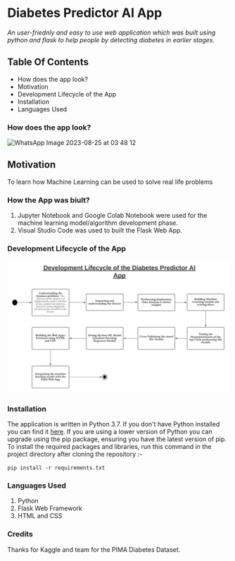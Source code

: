 # Diabetes Predictor AI App

*An user-friednly and easy to use web application which was built using python and flask to help people by detecting diabetes in earlier stages.*

## Table Of Contents
- How does the app look?
- Motivation
- Development Lifecycle of the App
- Installation
- Languages Used



### How does the app look?
![WhatsApp Image 2023-08-25 at 03 48 12](https://github.com/adit2005/Diabetes-Predictor/assets/119931302/4a779ee8-2149-4fd9-b1e5-9cd2b9318790)

## Motivation
To learn how Machine Learning can be used to solve real life problems


### How the App was biult?
  1. Jupyter Notebook and Google Colab Notebook were used for the machine learning model/algorithm development phase.
  2. Visual Studio Code was used to built the Flask Web App.
  
  
### Development Lifecycle of the App

![App Logo](https://github.com/drdataSpp/ML-App1-Diabetes-Predictor/blob/main/DLC%20Of%20Diabetes%20Predictor%20AI%20App.jpeg)


### Installation

The application is written in Python 3.7. If you don't have Python installed you can find it [here](https://www.python.org/). If you are using a lower version of Python you can upgrade using the pip package, ensuring you have the latest version of pip. To install the required packages and libraries, run this command in the project directory after cloning the repository :-
```
pip install -r requirements.txt
```

### Languages Used

  1. Python
  2. Flask Web Framework
  3. HTML and CSS
  

### Credits

Thanks for Kaggle and team for the PIMA Diabetes Dataset.
